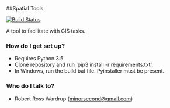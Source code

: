 ##Spatial Tools

[![Build Status](https://travis-ci.com/minorsecond/ContentHelperTools.svg?token=wfAbG9kWC8ppU9fqpKrJ&branch=master)](https://travis-ci.com/minorsecond/ContentHelperTools)

A tool to facilitate with GIS tasks.

### How do I get set up? ###

* Requires Python 3.5.
* Clone repository and run 'pip3 install -r requirements.txt'.
* In Windows, run the build.bat file. Pyinstaller must be present.

### Who do I talk to? ###

* Robert Ross Wardrup (minorsecond@gmail.com)
